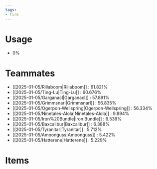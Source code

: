 ```yaml
---
tags:
- fire
---
```

# Usage
- 0%
# Teammates
- [[2025-01-05/Rillaboom|Rillaboom]] : 61.821%
- [[2025-01-05/Ting-Lu|Ting-Lu]] : 60.676%
- [[2025-01-05/Garganacl|Garganacl]] : 57.891%
- [[2025-01-05/Grimmsnarl|Grimmsnarl]] : 56.835%
- [[2025-01-05/Ogerpon-Wellspring|Ogerpon-Wellspring]] : 56.334%
- [[2025-01-05/Ninetales-Alola|Ninetales-Alola]] : 9.894%
- [[2025-01-05/Iron%20Bundle|Iron Bundle]] : 6.539%
- [[2025-01-05/Baxcalibur|Baxcalibur]] : 6.388%
- [[2025-01-05/Tyranitar|Tyranitar]] : 5.712%
- [[2025-01-05/Amoonguss|Amoonguss]] : 5.422%
- [[2025-01-05/Hatterene|Hatterene]] : 5.229%
# Items